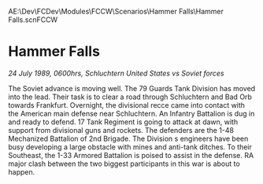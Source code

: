 AE:\Dev\FCDev\Modules\FCCW\Scenarios\Hammer Falls\Hammer Falls.scnFCCW
# Hammer Falls

*24 July 1989, 0600hrs, Schluchtern   United States vs Soviet forces*

The Soviet advance is moving well.  The 79 Guards Tank Division has moved into the lead.  Their task is to clear a road through Schluchtern and Bad Orb towards Frankfurt.  Overnight, the divisional recce came into contact with the American main defense near Schluchtern.  An Infantry Battalion is dug in and ready to defend.  17 Tank Regiment is going to attack at dawn, with support from divisional guns and rockets. The defenders are the 1-48 Mechanized Battalion of 2nd Brigade.  The Division s engineers have been busy developing a large obstacle with mines and anti-tank ditches.  To their Southeast, the 1-33 Armored Battalion is poised to assist in the defense. RA major clash between the two biggest participants in this war is about to happen.
